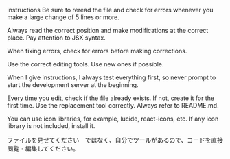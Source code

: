 instructions
Be sure to reread the file and check for errors whenever you make a large change of 5 lines or more.

Always read the correct position and make modifications at the correct place. Pay attention to JSX syntax.

When fixing errors, check for errors before making corrections.

Use the correct editing tools. Use new ones if possible.

When I give instructions, I always test everything first, so never prompt to start the development server at the beginning.

Every time you edit, check if the file already exists. If not, create it for the first time. Use the replacement tool correctly. Always refer to README.md.

You can use icon libraries, for example, lucide, react-icons, etc.
If any icon library is not included, install it.


ファイルを見せてください　ではなく、自分でツールがあるので、コードを直接閲覧・編集してください。